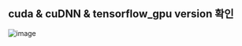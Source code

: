 ## cuda & cuDNN & tensorflow_gpu version 확인
![image](https://github.com/kdahun/gpt_fine-tuning/assets/101082485/70cf15ce-1754-4594-9dbe-1a765469aee1)
